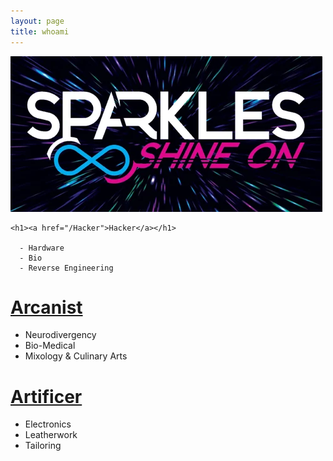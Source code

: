 ```yaml
---
layout: page
title: whoami
---
```


<img src="/assets/SparklesLogo.png">

```
<h1><a href="/Hacker">Hacker</a></h1>

  - Hardware
  - Bio
  - Reverse Engineering
```

  <h1><a href="/Arcanist">Arcanist</a></h1>

  - Neurodivergency
  - Bio-Medical
  - Mixology & Culinary Arts
 
 <h1><a href="/Artificer">Artificer</a></h1>

  - Electronics
  - Leatherwork
  - Tailoring
